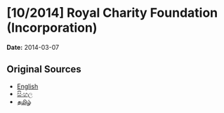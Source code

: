 # [10/2014] Royal Charity Foundation (Incorporation)

**Date:** 2014-03-07

## Original Sources

- [English](https://documents.gov.lk/view/bills/2014/3/10-2014_E.pdf)
- [සිංහල](https://documents.gov.lk/view/bills/2014/3/10-2014_S.pdf)
- [தமிழ்](https://documents.gov.lk/view/bills/2014/3/10-2014_T.pdf)

